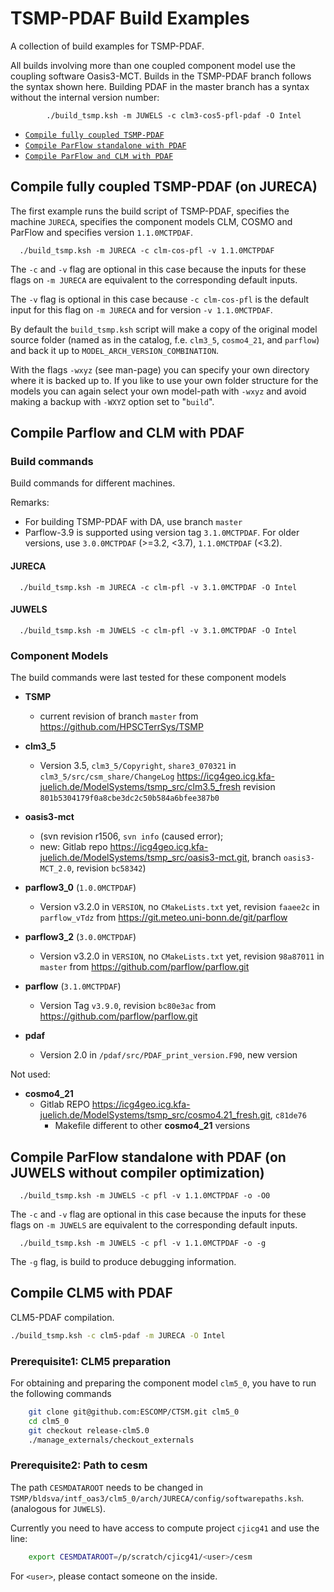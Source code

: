 # TSMP-PDAF Build Examples #

A collection of build examples for TSMP-PDAF.

All builds involving more than one coupled component model use the
coupling software Oasis3-MCT. Builds in the TSMP-PDAF branch follows the syntax
shown here. Building PDAF in the master branch has a syntax without the internal
 version number:
 			
 			./build_tsmp.ksh -m JUWELS -c clm3-cos5-pfl-pdaf -O Intel

- [`Compile fully coupled TSMP-PDAF`](#compile-fully-coupled-tsmp-pdaf-on-jureca)
- [`Compile ParFlow standalone with PDAF`](#compile-parflow-and-clm-with-pdaf)
- [`Compile ParFlow and CLM with PDAF`](#compile-parflow-standalone-with-pdaf-on-juwels-without-compiler-optimization)

## Compile fully coupled TSMP-PDAF (on JURECA) ##

The first example runs the build script of TSMP-PDAF, specifies the
machine `JURECA`, specifies the component models CLM, COSMO and
ParFlow and specifies version `1.1.0MCTPDAF`.

      ./build_tsmp.ksh -m JURECA -c clm-cos-pfl -v 1.1.0MCTPDAF

The `-c` and `-v` flag are optional in this case because the inputs for
these flags on `-m JURECA` are equivalent to the corresponding default
inputs.

The `-v` flag is optional in this case because `-c clm-cos-pfl` is the
default input for this flag on `-m JURECA` and for version `-v
1.1.0MCTPDAF`.

By default the `build_tsmp.ksh` script will make a copy of the original
model source folder (named as in the catalog, f.e. `clm3_5`,
`cosmo4_21`, and `parflow`) and back it up to
`MODEL_ARCH_VERSION_COMBINATION`.

With the flags `-wxyz` (see man-page) you can specify your own directory
where it is backed up to. If you like to use your own folder structure
for the models you can again select your own model-path with `-wxyz` and
avoid making a backup with `-WXYZ` option set to \"`build`\".

## Compile Parflow and CLM with PDAF ##

### Build commands ###

Build commands for different machines.

Remarks:
- For building TSMP-PDAF with DA, use branch `master`
- Parflow-3.9 is supported using version tag `3.1.0MCTPDAF`. For older
  versions, use `3.0.0MCTPDAF` (>=3.2, <3.7), `1.1.0MCTPDAF` (<3.2).

#### JURECA ####

      ./build_tsmp.ksh -m JURECA -c clm-pfl -v 3.1.0MCTPDAF -O Intel

#### JUWELS ####

      ./build_tsmp.ksh -m JUWELS -c clm-pfl -v 3.1.0MCTPDAF -O Intel

### Component Models ###

The build commands were last tested for these component models

- **TSMP**
  - current revision of branch `master` from
    <https://github.com/HPSCTerrSys/TSMP>

- **clm3\_5**
  - Version 3.5, `clm3_5/Copyright`, `share3_070321` in
    `clm3_5/src/csm_share/ChangeLog`
    <https://icg4geo.icg.kfa-juelich.de/ModelSystems/tsmp_src/clm3.5_fresh>
    revision `801b5304179f0a8cbe3dc2c50b584a6bfee387b0`
- **oasis3-mct**
  - (svn revision r1506, `svn info` (caused error);
  - new: Gitlab repo
	<https://icg4geo.icg.kfa-juelich.de/ModelSystems/tsmp_src/oasis3-mct.git>,
	branch `oasis3-MCT_2.0`, revision `bc58342`)
- **parflow3\_0** (`1.0.0MCTPDAF`)
  - Version v3.2.0 in `VERSION`, no `CMakeLists.txt` yet, revision
    `faaee2c` in `parflow_vTdz` from
    <https://git.meteo.uni-bonn.de/git/parflow>
- **parflow3\_2** (`3.0.0MCTPDAF`)
  - Version v3.2.0 in `VERSION`, no `CMakeLists.txt` yet, revision
    `98a87011` in `master` from
    <https://github.com/parflow/parflow.git>
- **parflow** (`3.1.0MCTPDAF`)
  - Version Tag `v3.9.0`, revision `bc80e3ac` from
    <https://github.com/parflow/parflow.git>
- **pdaf**
  - Version 2.0 in `/pdaf/src/PDAF_print_version.F90`, new version

Not used:
- **cosmo4\_21**
  - Gitlab REPO
    <https://icg4geo.icg.kfa-juelich.de/ModelSystems/tsmp_src/cosmo4.21_fresh.git>,
    `c81de76`
	- Makefile different to other **cosmo4\_21** versions

## Compile ParFlow standalone with PDAF (on JUWELS without compiler optimization) ##

      ./build_tsmp.ksh -m JUWELS -c pfl -v 1.1.0MCTPDAF -o -O0

The `-c` and `-v` flag are optional in this case because the inputs
for these flags on `-m JUWELS` are equivalent to the corresponding
default inputs.

      ./build_tsmp.ksh -m JUWELS -c pfl -v 1.1.0MCTPDAF -o -g

The `-g` flag, is build to produce debugging information.

## Compile CLM5 with PDAF ##

CLM5-PDAF compilation.

``` bash
./build_tsmp.ksh -c clm5-pdaf -m JURECA -O Intel
```

### Prerequisite1: CLM5 preparation ###

For obtaining and preparing the component model `clm5_0`, you
have to run the following commands

``` bash
	git clone git@github.com:ESCOMP/CTSM.git clm5_0
	cd clm5_0
	git checkout release-clm5.0
	./manage_externals/checkout_externals
```

### Prerequisite2: Path to cesm ###

The path `CESMDATAROOT` needs to be changed in
`TSMP/bldsva/intf_oas3/clm5_0/arch/JURECA/config/softwarepaths.ksh`. (analogous
for `JUWELS`).

Currently you need to have access to compute project `cjicg41` and use the line:
```bash
	export CESMDATAROOT=/p/scratch/cjicg41/<user>/cesm
```
For `<user>`, please contact someone on the inside.
	
